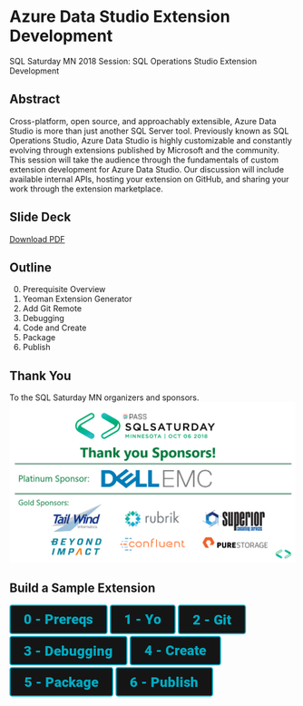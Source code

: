 # Azure Data Studio Extension Development
SQL Saturday MN 2018 Session: SQL Operations Studio Extension Development

## Abstract
Cross-platform, open source, and approachably extensible, Azure Data Studio is more than just another SQL Server tool. Previously known as SQL Operations Studio, Azure Data Studio is highly customizable and constantly evolving through extensions published by Microsoft and the community. This session will take the audience through the fundamentals of custom extension development for  Azure Data Studio. Our discussion will include available internal APIs, hosting your extension on GitHub, and sharing your work through the extension marketplace.

## Slide Deck
[Download PDF](/SQLSaturday796_SlideDeck.pdf)


## Outline
0. Prerequisite Overview
1. Yeoman Extension Generator
2. Add Git Remote
3. Debugging
4. Code and Create
5. Package
6. Publish

## Thank You
To the SQL Saturday MN organizers and sponsors.
![Sponsors](/images/sponsors.png)

## Build a Sample Extension
[![Prereqs](/images/buttons/button_prereqs.png)](0-Prereqs.md)
[![Prereqs](/images/buttons/button_yo.png)](1-Yo.md)
[![Prereqs](/images/buttons/button_git.png)](2-Git.md)
[![Prereqs](/images/buttons/button_debugging.png)](3-Debugging.md)
[![Prereqs](/images/buttons/button_create.png)](4-CodeCreate.md)
[![Prereqs](/images/buttons/button_package.png)](5-Package.md)
[![Prereqs](/images/buttons/button_publish.png)](6-Publish.md)